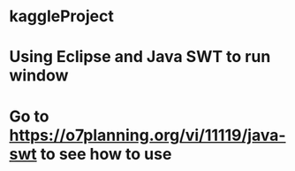 # kaggleProject
# Using Eclipse and Java SWT to run window
# Go to https://o7planning.org/vi/11119/java-swt to see how to use
